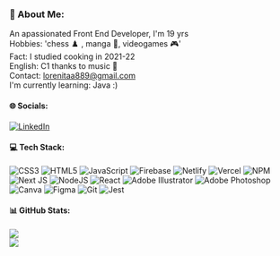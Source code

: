  
### 💫 About Me:
An apassionated Front End Developer, I'm 19 yrs <br> Hobbies: 'chess ♟️ , manga 🥷, videogames 🎮'  <br> Fact: I studied cooking in 2021-22<br> English: C1 thanks to music 🎵<br> Contact: lorenitaa889@gmail.com <br> I'm currently learning: Java :)


#### 🌐 Socials:
[![LinkedIn](https://img.shields.io/badge/LinkedIn-%230077B5.svg?logo=linkedin&logoColor=white)](https://linkedin.com/in/luisafgaviria) 

#### 💻 Tech Stack:
![CSS3](https://img.shields.io/badge/css3-%231572B6.svg?style=flat&logo=css3&logoColor=white) ![HTML5](https://img.shields.io/badge/html5-%23E34F26.svg?style=flat&logo=html5&logoColor=white) ![JavaScript](https://img.shields.io/badge/javascript-%23323330.svg?style=flat&logo=javascript&logoColor=%23F7DF1E) ![Firebase](https://img.shields.io/badge/firebase-%23039BE5.svg?style=flat&logo=firebase) ![Netlify](https://img.shields.io/badge/netlify-%23000000.svg?style=flat&logo=netlify&logoColor=#00C7B7) ![Vercel](https://img.shields.io/badge/vercel-%23000000.svg?style=flat&logo=vercel&logoColor=white) ![NPM](https://img.shields.io/badge/NPM-%23000000.svg?style=flat&logo=npm&logoColor=white) ![Next JS](https://img.shields.io/badge/Next-black?style=flat&logo=next.js&logoColor=white) ![NodeJS](https://img.shields.io/badge/node.js-6DA55F?style=flat&logo=node.js&logoColor=white) ![React](https://img.shields.io/badge/react-%2320232a.svg?style=flat&logo=react&logoColor=%2361DAFB) ![Adobe Illustrator](https://img.shields.io/badge/adobeillustrator-%23FF9A00.svg?style=flat&logo=adobeillustrator&logoColor=white) ![Adobe Photoshop](https://img.shields.io/badge/adobephotoshop-%2331A8FF.svg?style=flat&logo=adobephotoshop&logoColor=white) ![Canva](https://img.shields.io/badge/Canva-%2300C4CC.svg?style=flat&logo=Canva&logoColor=white) 	![Figma](https://img.shields.io/badge/figma-%23F24E1E.svg?style=flat&logo=figma&logoColor=white) ![Git](https://img.shields.io/badge/git-%23F05033.svg?style=flat&logo=git&logoColor=white)  ![Jest](https://img.shields.io/badge/-jest-%23C21325?style=flat&logo=jest&logoColor=white)
#### 📊 GitHub Stats:
![](https://github-readme-stats.vercel.app/api?username=luisa7gaviria&theme=react&hide_border=false&include_all_commits=false&count_private=false)<br/>
![](https://github-readme-streak-stats.herokuapp.com/?user=luisa7gaviria&theme=react&hide_border=false)<br/>
